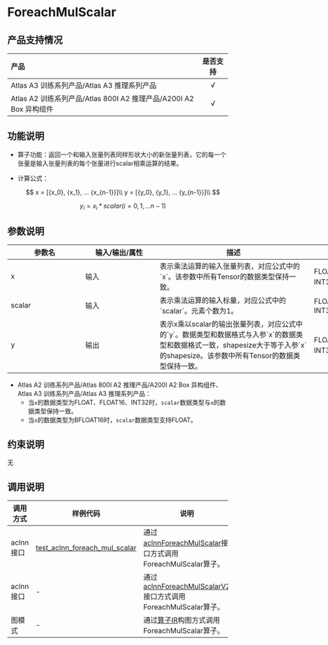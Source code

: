 # ForeachMulScalar

## 产品支持情况

|产品             |  是否支持  |
|:-------------------------|:----------:|
|  <term>Atlas A3 训练系列产品/Atlas A3 推理系列产品</term>   |     √    |
|  <term>Atlas A2 训练系列产品/Atlas 800I A2 推理产品/A200I A2 Box 异构组件</term>     |     √    |

## 功能说明

- 算子功能：返回一个和输入张量列表同样形状大小的新张量列表，它的每一个张量是输入张量列表的每个张量进行scalar相乘运算的结果。

- 计算公式：

  $$
  x = [{x_0}, {x_1}, ... {x_{n-1}}]\\
  y = [{y_0}, {y_1}, ... {y_{n-1}}]\\
  $$

  $$
  y_i = x_i * scalar (i=0,1,...n-1)
  $$

## 参数说明

<table style="undefined;table-layout: fixed; width: 1005px"><colgroup>
  <col style="width: 170px">
  <col style="width: 170px">
  <col style="width: 352px">
  <col style="width: 213px">
  <col style="width: 100px">
  </colgroup>
  <thead>
    <tr>
      <th>参数名</th>
      <th>输入/输出/属性</th>
      <th>描述</th>
      <th>数据类型</th>
      <th>数据格式</th>
    </tr></thead>
  <tbody>
    <tr>
      <td>x</td>
      <td>输入</td>
      <td>表示乘法运算的输入张量列表，对应公式中的`x`。该参数中所有Tensor的数据类型保持一致。</td>
      <td>FLOAT32、FLOAT16、INT32、BFLOAT16</td>
      <td>ND</td>
    </tr>
    <tr>
      <td>scalar</td>
      <td>输入</td>
      <td>表示乘法运算的输入标量，对应公式中的`scalar`。元素个数为1。</td>
      <td>FLOAT32、FLOAT16、INT32</td>
      <td>ND</td>
    </tr>
    <tr>
      <td>y</td>
      <td>输出</td>
      <td>表示x乘以scalar的输出张量列表，对应公式中的`y`。数据类型和数据格式与入参`x`的数据类型和数据格式一致，shapesize大于等于入参`x`的shapesize。该参数中所有Tensor的数据类型保持一致。</td>
      <td>FLOAT32、FLOAT16、INT32、BFLOAT16</td>
      <td>ND</td>
    </tr>
  </tbody></table>

- <term>Atlas A2 训练系列产品/Atlas 800I A2 推理产品/A200I A2 Box 异构组件</term>、<term>Atlas A3 训练系列产品/Atlas A3 推理系列产品</term>：
  - 当`x`的数据类型为FLOAT、FLOAT16、INT32时，`scalar`数据类型与`x`的数据类型保持一致。
  - 当`x`的数据类型为BFLOAT16时，`scalar`数据类型支持FLOAT。

## 约束说明

无

## 调用说明

| 调用方式   | 样例代码           | 说明                                         |
| ---------------- | --------------------------- | --------------------------------------------------- |
| aclnn接口  | [test_aclnn_foreach_mul_scalar](examples/test_aclnn_foreach_mul_scalar.cpp) | 通过[aclnnForeachMulScalar](docs/aclnnForeachMulScalar.md)接口方式调用ForeachMulScalar算子。 |
| aclnn接口  | - | 通过[aclnnForeachMulScalarV2](docs/aclnnForeachMulScalarV2.md)接口方式调用ForeachMulScalar算子。 |
| 图模式 | - | 通过[算子IR](op_graph/foreach_mul_scalar_proto.h)构图方式调用ForeachMulScalar算子。         |

<!--[test_geir_foreach_mul_scalar](examples/test_geir_foreach_mul_scalar.cpp)-->
 <!-- [test_aclnn_foreach_mul_scalar_v2](examples/test_aclnn_foreach_mul_scalar_v2.cpp) -->